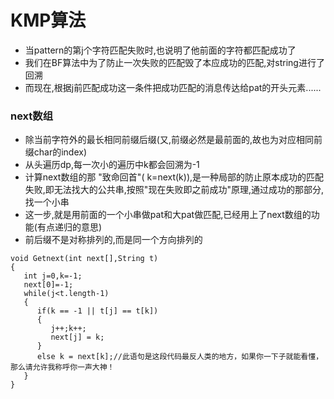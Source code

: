 # KMP算法

- 当pattern的第j个字符匹配失败时,也说明了他前面的字符都匹配成功了
- 我们在BF算法中为了防止一次失败的匹配毁了本应成功的匹配,对string进行了回溯
- 而现在,根据j前匹配成功这一条件把成功匹配的消息传达给pat的开头元素......

### next数组
* 除当前字符外的最长相同前缀后缀(又,前缀必然是最前面的,故也为对应相同前缀char的index)
* 从头遍历dp,每一次小的遍历中k都会回溯为-1
* 计算next数组的那 "致命回首"( k=next(k)),是一种局部的防止原本成功的匹配失败,即无法找大的公共串,按照"现在失败即之前成功"原理,通过成功的那部分,找一个小串
* 这一步,就是用前面的一个小串做pat和大pat做匹配,已经用上了next数组的功能(有点递归的意思)
* 前后缀不是对称排列的,而是同一个方向排列的
  
```
void Getnext(int next[],String t)
{
   int j=0,k=-1;
   next[0]=-1;
   while(j<t.length-1)
   {
      if(k == -1 || t[j] == t[k])
      {
         j++;k++;
         next[j] = k;
      }
      else k = next[k];//此语句是这段代码最反人类的地方，如果你一下子就能看懂，那么请允许我称呼你一声大神！
   }
}
```
